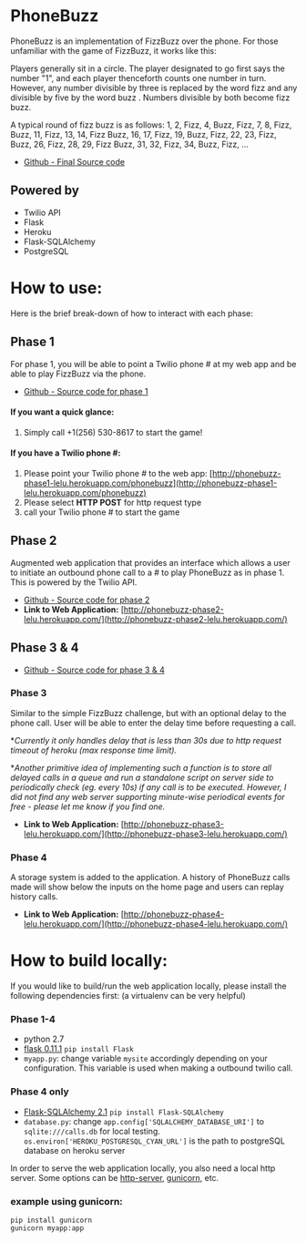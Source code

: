 # PhoneBuzz
PhoneBuzz is an implementation of FizzBuzz over the phone. For those unfamiliar with the game of FizzBuzz, it works like this:

Players generally sit in a circle. The player designated to go first says the number "1", and each player thenceforth counts one number in turn. However, any number divisible by three is replaced by the word fizz and any divisible by five by the word buzz . Numbers divisible by both become fizz buzz.

A typical round of fizz buzz is as follows: 1, 2, Fizz, 4, Buzz, Fizz, 7, 8, Fizz, Buzz, 11, Fizz, 13, 14, Fizz Buzz, 16, 17, Fizz, 19, Buzz, Fizz, 22, 23, Fizz, Buzz, 26, Fizz, 28, 29, Fizz Buzz, 31, 32, Fizz, 34, Buzz, Fizz, ...

* [Github - Final Source code](https://github.com/raphaellu/PhoneBuzz) 

## Powered by
* Twilio API
* Flask
* Heroku
* Flask-SQLAlchemy
* PostgreSQL

# How to use: 
Here is the brief break-down of how to interact with each phase:

## Phase 1
For phase 1, you will be able to point a Twilio phone # at my web app and be able to play FizzBuzz via the phone.

* [Github - Source code for phase 1](https://github.com/raphaellu/PhoneBuzz-phase1)

#### If you want a quick glance:
1. Simply call +1(256) 530-8617 to start the game!

#### If you have a Twilio phone #:
1. Please point your Twilio phone # to the web app: [http://phonebuzz-phase1-lelu.herokuapp.com/phonebuzz](http://phonebuzz-phase1-lelu.herokuapp.com/phonebuzz) 
2. Please select **HTTP POST** for http request type
3. call your Twilio phone # to start the game

## Phase 2
Augmented web application that provides an interface which allows a user to initiate an outbound phone call to a # to play PhoneBuzz as in phase 1.
This is powered by the Twilio API.

* [Github - Source code for phase 2](https://github.com/raphaellu/PhoneBuzz-phase2) 
* **Link to Web Application:** [http://phonebuzz-phase2-lelu.herokuapp.com/](http://phonebuzz-phase2-lelu.herokuapp.com/)

## Phase 3 & 4

* [Github - Source code for phase 3 & 4](https://github.com/raphaellu/PhoneBuzz) 

### Phase 3

Similar to the simple FizzBuzz challenge, but with an optional delay to the phone call. User will be able to enter the delay time before requesting a call. 

**Currently it only handles delay that is less than 30s due to http request timeout of heroku (max response time limit).*

**Another primitive idea of implementing such a function is to store all delayed calls in a queue and run a standalone script on server side to periodically check (eg. every 10s) if any call is to be executed. However, I did not find any web server supporting minute-wise periodical events for free - please let me know if you find one.*

* **Link to Web Application:** [http://phonebuzz-phase3-lelu.herokuapp.com/](http://phonebuzz-phase3-lelu.herokuapp.com/)

### Phase 4

A storage system is added to the application. A history of PhoneBuzz calls made will show below the inputs on the home page and users can replay history calls. 

* **Link to Web Application:** [http://phonebuzz-phase4-lelu.herokuapp.com/](http://phonebuzz-phase4-lelu.herokuapp.com/)

# How to build locally:
If you would like to build/run the web application locally, please install the following dependencies first: (a virtualenv can be very helpful)

### Phase 1-4
* python 2.7
* [flask 0.11.1](http://flask.pocoo.org/)
`pip install Flask`
* `myapp.py`: change variable `mysite` accordingly depending on your configuration. This variable is used when making a outbound twilio call.

### Phase 4 only
* [Flask-SQLAlchemy 2.1](http://flask-sqlalchemy.pocoo.org/2.1/) 
`pip install Flask-SQLAlchemy`
* `database.py`: change `app.config['SQLALCHEMY_DATABASE_URI']` to `sqlite:///calls.db` for local testing.  `os.environ['HEROKU_POSTGRESQL_CYAN_URL']` is the path to postgreSQL database on heroku server

In order to serve the web application locally, you also need a local http server. Some options can be [http-server](https://www.npmjs.com/package/http-server), [gunicorn](http://gunicorn.org/), etc.

### example using gunicorn:
```
pip install gunicorn
gunicorn myapp:app
```
